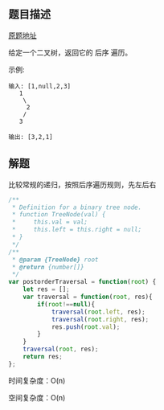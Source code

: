 ## 题目描述

[原题地址](https://leetcode-cn.com/problems/binary-tree-postorder-traversal/)

给定一个二叉树，返回它的 后序 遍历。

示例:

```
输入: [1,null,2,3]  
   1
    \
     2
    /
   3 

输出: [3,2,1]
```

## 解题

比较常规的递归，按照后序遍历规则，先左后右

```javascript
/**
 * Definition for a binary tree node.
 * function TreeNode(val) {
 *     this.val = val;
 *     this.left = this.right = null;
 * }
 */
/**
 * @param {TreeNode} root
 * @return {number[]}
 */
var postorderTraversal = function(root) {
    let res = [];
    var traversal = function(root, res){
        if(root!==null){
            traversal(root.left, res);
            traversal(root.right, res);
            res.push(root.val);
        }
    }
    traversal(root, res);
    return res;
};
```

时间复杂度：O(n)

空间复杂度：O(n)
